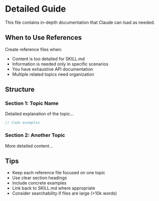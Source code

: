 # Detailed Guide

This file contains in-depth documentation that Claude can load as needed.

## When to Use References

Create reference files when:
- Content is too detailed for SKILL.md
- Information is needed only in specific scenarios
- You have exhaustive API documentation
- Multiple related topics need organization

## Structure

### Section 1: Topic Name

Detailed explanation of the topic...

```typescript
// Code examples
```

### Section 2: Another Topic

More detailed content...

## Tips

- Keep each reference file focused on one topic
- Use clear section headings
- Include concrete examples
- Link back to SKILL.md where appropriate
- Consider searchability if files are large (>10k words)
